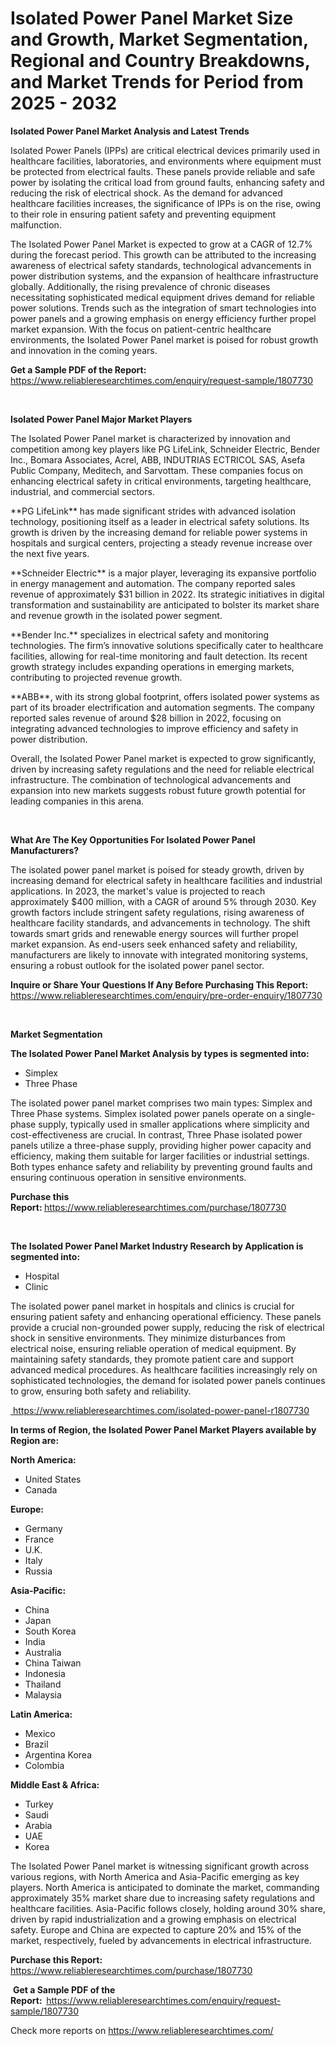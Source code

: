 <p><h1>Isolated Power Panel Market Size and Growth, Market Segmentation, Regional and Country Breakdowns, and Market Trends for Period from 2025 -  2032</h1></p><p><strong>Isolated Power Panel Market Analysis and Latest Trends</strong></p>
<p><p>Isolated Power Panels (IPPs) are critical electrical devices primarily used in healthcare facilities, laboratories, and environments where equipment must be protected from electrical faults. These panels provide reliable and safe power by isolating the critical load from ground faults, enhancing safety and reducing the risk of electrical shock. As the demand for advanced healthcare facilities increases, the significance of IPPs is on the rise, owing to their role in ensuring patient safety and preventing equipment malfunction.</p><p>The Isolated Power Panel Market is expected to grow at a CAGR of 12.7% during the forecast period. This growth can be attributed to the increasing awareness of electrical safety standards, technological advancements in power distribution systems, and the expansion of healthcare infrastructure globally. Additionally, the rising prevalence of chronic diseases necessitating sophisticated medical equipment drives demand for reliable power solutions. Trends such as the integration of smart technologies into power panels and a growing emphasis on energy efficiency further propel market expansion. With the focus on patient-centric healthcare environments, the Isolated Power Panel market is poised for robust growth and innovation in the coming years.</p></p>
<p><strong>Get a Sample PDF of the Report:&nbsp;</strong> <a href="https://www.reliableresearchtimes.com/enquiry/request-sample/1807730?utm_campaign=2455&utm_medium=2&utm_source=Github&utm_content=ia&utm_term=13022025&utm_id=isolated-power-panel">https://www.reliableresearchtimes.com/enquiry/request-sample/1807730</a></p>
<p>&nbsp;</p>
<p><strong>Isolated Power Panel Major Market Players</strong></p>
<p><p>The Isolated Power Panel market is characterized by innovation and competition among key players like PG LifeLink, Schneider Electric, Bender Inc., Bomara Associates, Acrel, ABB, INDUTRIAS ECTRICOL SAS, Asefa Public Company, Meditech, and Sarvottam. These companies focus on enhancing electrical safety in critical environments, targeting healthcare, industrial, and commercial sectors.</p><p>**PG LifeLink** has made significant strides with advanced isolation technology, positioning itself as a leader in electrical safety solutions. Its growth is driven by the increasing demand for reliable power systems in hospitals and surgical centers, projecting a steady revenue increase over the next five years.</p><p>**Schneider Electric** is a major player, leveraging its expansive portfolio in energy management and automation. The company reported sales revenue of approximately $31 billion in 2022. Its strategic initiatives in digital transformation and sustainability are anticipated to bolster its market share and revenue growth in the isolated power segment.</p><p>**Bender Inc.** specializes in electrical safety and monitoring technologies. The firm’s innovative solutions specifically cater to healthcare facilities, allowing for real-time monitoring and fault detection. Its recent growth strategy includes expanding operations in emerging markets, contributing to projected revenue growth.</p><p>**ABB**, with its strong global footprint, offers isolated power systems as part of its broader electrification and automation segments. The company reported sales revenue of around $28 billion in 2022, focusing on integrating advanced technologies to improve efficiency and safety in power distribution.</p><p>Overall, the Isolated Power Panel market is expected to grow significantly, driven by increasing safety regulations and the need for reliable electrical infrastructure. The combination of technological advancements and expansion into new markets suggests robust future growth potential for leading companies in this arena.</p></p>
<p>&nbsp;</p>
<p><strong>What Are The Key Opportunities For Isolated Power Panel Manufacturers?</strong></p>
<p><p>The isolated power panel market is poised for steady growth, driven by increasing demand for electrical safety in healthcare facilities and industrial applications. In 2023, the market's value is projected to reach approximately $400 million, with a CAGR of around 5% through 2030. Key growth factors include stringent safety regulations, rising awareness of healthcare facility standards, and advancements in technology. The shift towards smart grids and renewable energy sources will further propel market expansion. As end-users seek enhanced safety and reliability, manufacturers are likely to innovate with integrated monitoring systems, ensuring a robust outlook for the isolated power panel sector.</p></p>
<p><strong>Inquire or Share Your Questions If Any Before Purchasing This Report:</strong> <a href="https://www.reliableresearchtimes.com/enquiry/pre-order-enquiry/1807730?utm_campaign=2455&utm_medium=2&utm_source=Github&utm_content=ia&utm_term=13022025&utm_id=isolated-power-panel">https://www.reliableresearchtimes.com/enquiry/pre-order-enquiry/1807730</a></p>
<p>&nbsp;</p>
<p><strong>Market Segmentation</strong></p>
<p><strong>The Isolated Power Panel Market Analysis by types is segmented into:</strong></p>
<p><ul><li>Simplex</li><li>Three Phase</li></ul></p>
<p><p>The isolated power panel market comprises two main types: Simplex and Three Phase systems. Simplex isolated power panels operate on a single-phase supply, typically used in smaller applications where simplicity and cost-effectiveness are crucial. In contrast, Three Phase isolated power panels utilize a three-phase supply, providing higher power capacity and efficiency, making them suitable for larger facilities or industrial settings. Both types enhance safety and reliability by preventing ground faults and ensuring continuous operation in sensitive environments.</p></p>
<p><strong>Purchase this Report:&nbsp;</strong><a href="https://www.reliableresearchtimes.com/purchase/1807730?utm_campaign=2455&utm_medium=2&utm_source=Github&utm_content=ia&utm_term=13022025&utm_id=isolated-power-panel">https://www.reliableresearchtimes.com/purchase/1807730</a></p>
<p>&nbsp;</p>
<p><strong>The Isolated Power Panel Market Industry Research by Application is segmented into:</strong></p>
<p><ul><li>Hospital</li><li>Clinic</li></ul></p>
<p><p>The isolated power panel market in hospitals and clinics is crucial for ensuring patient safety and enhancing operational efficiency. These panels provide a crucial non-grounded power supply, reducing the risk of electrical shock in sensitive environments. They minimize disturbances from electrical noise, ensuring reliable operation of medical equipment. By maintaining safety standards, they promote patient care and support advanced medical procedures. As healthcare facilities increasingly rely on sophisticated technologies, the demand for isolated power panels continues to grow, ensuring both safety and reliability.</p></p>
<p><a href="https://www.reliableresearchtimes.com/isolated-power-panel-r1807730?utm_campaign=2455&utm_medium=2&utm_source=Github&utm_content=ia&utm_term=13022025&utm_id=isolated-power-panel">&nbsp;https://www.reliableresearchtimes.com/isolated-power-panel-r1807730</a></p>
<p><strong>In terms of Region, the Isolated Power Panel Market Players available by Region are:</strong></p>
<p>
    <p> <strong> North America: </strong>
        <ul>
            <li>United States</li>
            <li>Canada</li>
        </ul>
        </p> 
    <p> <strong> Europe: </strong>
        <ul>
            <li>Germany</li>
            <li>France</li>
            <li>U.K.</li>
            <li>Italy</li>
            <li>Russia</li>
        </ul>
        </p> 
    <p> <strong> Asia-Pacific: </strong>
        <ul>
            <li>China</li>
            <li>Japan</li>
            <li>South Korea</li>
            <li>India</li>
            <li>Australia</li>
            <li>China Taiwan</li>
            <li>Indonesia</li>
            <li>Thailand</li>
            <li>Malaysia</li>
        </ul>
        </p> 
    <p> <strong> Latin America: </strong>
        <ul>
            <li>Mexico</li>
            <li>Brazil</li>
            <li>Argentina Korea</li>
            <li>Colombia</li>
        </ul>
        </p> 
    <p> <strong> Middle East & Africa: </strong>
        <ul>
            <li>Turkey</li>
            <li>Saudi</li>
            <li>Arabia</li>
            <li>UAE</li>
            <li>Korea</li>
        </ul>
    </p>
    </p>
<p><p>The Isolated Power Panel market is witnessing significant growth across various regions, with North America and Asia-Pacific emerging as key players. North America is anticipated to dominate the market, commanding approximately 35% market share due to increasing safety regulations and healthcare facilities. Asia-Pacific follows closely, holding around 30% share, driven by rapid industrialization and a growing emphasis on electrical safety. Europe and China are expected to capture 20% and 15% of the market, respectively, fueled by advancements in electrical infrastructure.</p></p>
<p><strong>Purchase this Report: </strong><a href="https://www.reliableresearchtimes.com/purchase/1807730?utm_campaign=2455&utm_medium=2&utm_source=Github&utm_content=ia&utm_term=13022025&utm_id=isolated-power-panel">https://www.reliableresearchtimes.com/purchase/1807730</a></p>
<p>&nbsp;<strong>Get a Sample PDF of the Report:&nbsp;&nbsp;</strong><a href="https://www.reliableresearchtimes.com/enquiry/request-sample/1807730?utm_campaign=2455&utm_medium=2&utm_source=Github&utm_content=ia&utm_term=13022025&utm_id=isolated-power-panel">https://www.reliableresearchtimes.com/enquiry/request-sample/1807730</a></p>
<p><strong></strong></p>
<p>Check more reports on <a href="https://www.reliableresearchtimes.com/?utm_campaign=2455&utm_medium=2&utm_source=Github&utm_content=ia&utm_term=13022025&utm_id=isolated-power-panel">https://www.reliableresearchtimes.com/</a></p>